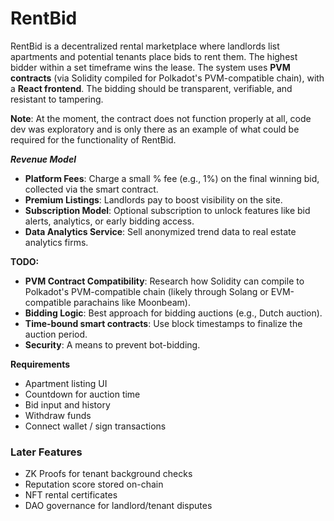# RentBid

RentBid is a decentralized rental marketplace where landlords list apartments and potential tenants place bids to rent them. The highest bidder within a set timeframe wins the lease. The system uses **PVM contracts** (via Solidity compiled for Polkadot's PVM-compatible chain), with a **React frontend**. The bidding should be transparent, verifiable, and resistant to tampering.

**Note**: At the moment, the contract does not function properly at all, code dev was exploratory and is only there as an example of what could be required for the functionality of RentBid.

**_Revenue Model_**

- **Platform Fees**: Charge a small % fee (e.g., 1%) on the final winning bid, collected via the smart contract.
- **Premium Listings**: Landlords pay to boost visibility on the site.
- **Subscription Model**: Optional subscription to unlock features like bid alerts, analytics, or early bidding access.
- **Data Analytics Service**: Sell anonymized trend data to real estate analytics firms.

**TODO:**

- **PVM Contract Compatibility**: Research how Solidity can compile to Polkadot's PVM-compatible chain (likely through Solang or EVM-compatible parachains like Moonbeam).
- **Bidding Logic**: Best approach for bidding auctions (e.g., Dutch auction).
- **Time-bound smart contracts**: Use block timestamps to finalize the auction period.
- **Security**: A means to prevent bot-bidding.

**Requirements**

- Apartment listing UI
- Countdown for auction time
- Bid input and history
- Withdraw funds
- Connect wallet / sign transactions

### Later Features

- ZK Proofs for tenant background checks
- Reputation score stored on-chain
- NFT rental certificates
- DAO governance for landlord/tenant disputes
